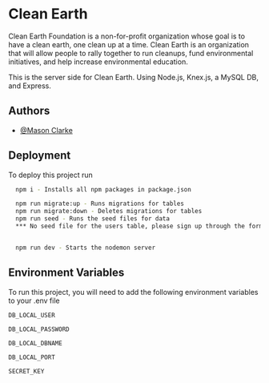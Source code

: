 
# Clean Earth

Clean Earth Foundation is a non-for-profit organization whose goal is to have a clean earth, one clean up at a time. Clean Earth is an organization that will allow people to rally together to run cleanups, fund environmental initiatives, and help increase environmental education.

This is the server side for Clean Earth. Using Node.js, Knex.js, a MySQL DB, and Express.

## Authors

- [@Mason Clarke](https://github.com/Masons-coding)


## Deployment

To deploy this project run

```bash
  npm i - Installs all npm packages in package.json

  npm run migrate:up - Runs migrations for tables
  npm run migrate:down - Deletes migrations for tables
  npm run seed - Runs the seed files for data 
  *** No seed file for the users table, please sign up through the form for it to work properly***


  npm run dev - Starts the nodemon server


```


## Environment Variables

To run this project, you will need to add the following environment variables to your .env file

  `DB_LOCAL_USER`

  `DB_LOCAL_PASSWORD`

  `DB_LOCAL_DBNAME`

  `DB_LOCAL_PORT`
  
  `SECRET_KEY`

